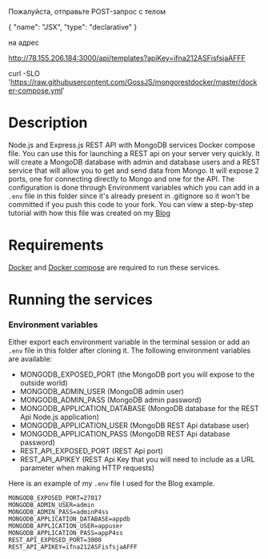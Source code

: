 Пожалуйста, отправьте POST-запрос с телом

{ 
   "name": "JSX",
   "type": "declarative"
}

на адрес

http://78.155.206.184:3000/api/templates?apiKey=ifna212ASFisfsjaAFFF


curl -SLO 'https://raw.githubusercontent.com/GossJS/mongorestdocker/master/docker-compose.yml'



# Description
Node.js and Express.js REST API with MongoDB services Docker compose file. You can use this for launching a REST api on your server very quickly. 
It will create a MongoDB database with admin and database users and a REST service that will allow you to get and send data from Mongo. It will expose 2 ports, one for connecting directly to Mongo and one for the API. 
The configuration is done through Environment variables which you can add in a `.env` file in this folder since it's already present in .gitignore so it won't be committed if you push this code to your fork. 
You can view a step-by-step tutorial with how this file was created on my [Blog](http://blog.bejanalex.com/2017/03/mongodb-rest-api-interface-in-docker/)

# Requirements

[Docker](https://www.docker.com/community-edition#/download) and [Docker compose](https://docs.docker.com/compose/overview/) are required to run these services.

# Running the services

### Environment variables

Either export each environment variable in the terminal session or add an `.env` file in this folder after cloning it. The following environment variables are available:

- MONGODB_EXPOSED_PORT (the MongoDB port you will expose to the outside world)
- MONGODB_ADMIN_USER (MongoDB admin user)
- MONGODB_ADMIN_PASS (MongoDB admin password)
- MONGODB_APPLICATION_DATABASE (MongoDB database for the REST Api Node.js application)
- MONGODB_APPLICATION_USER (MongoDB REST Api database user)
- MONGODB_APPLICATION_PASS (MongoDB REST Api database password)
- REST_API_EXPOSED_PORT (REST Api port)
- REST_API_APIKEY (REST Api Key that you will need to include as a URL parameter when making HTTP requests)

Here is an example of my `.env` file I used for the Blog example. 

```
MONGODB_EXPOSED_PORT=27017
MONGODB_ADMIN_USER=admin
MONGODB_ADMIN_PASS=adminP4ss
MONGODB_APPLICATION_DATABASE=appdb
MONGODB_APPLICATION_USER=appuser
MONGODB_APPLICATION_PASS=appP4ss
REST_API_EXPOSED_PORT=3000
REST_API_APIKEY=ifna212ASFisfsjaAFFF
```
